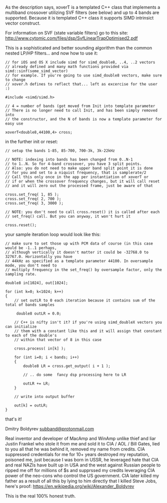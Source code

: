 As the description says, xoverT is a templated C++ class that implements a
multiband crossover utilizing SVF filters (see below) and up to 4 bands are supported.
Because it is templated C++ class it supports SIMD intrinsict vector construct.

For information on SVF (state variable filters) go to this site:
http://www.cytomic.com/files/dsp/SvfLinearTrapOptimised2.pdf

This is a sophisticated and better sounding algorithm than the 
common nested LP/HP filters... and now how to use it:

    // for iOS and OS X include simd for simd_double8, ..4, ..2 vectors
    // already defined and many math functions provided via simd::sinf(some_simd_vector)
    // for example. If you're going to use simd_double8 vectors, make sure to change 
    // xover.h defines to reflect that... left as excercise for the user :)
    
    #include <simd/simd.h>
    
    // 4 = number of bands (got moved from Init into template parameter
    // There is no longer need to call Init, and has been simply removed into
    // the constructor, and the N of bands is now a template parameter for easy use
    
    xoverT<double8,44100,4> cross;

in the further init or reset:

    // setup the bands 1-85, 85-700, 700-3k, 3k-22kHz
    
    // NOTE: indexing into bands has been changed from 0..N-1 
    // to 1..N. So for 4-band crossover, you have 3 split points.
    // Also: you do not need to make upper band split point it is done
    // for you and set to a niquist frequency, that is samplerate/2
    // Call this only once in the app per instantiation of xoverT or
    // if or when the crossover frequency changes, but it will call reset
    // and it will zero out the processed frame, just be aware of that
    
    cross.set_freq( 1, 85 );
    cross.set_freq( 2, 700 );
    cross.set_freq( 3, 3000 );

    // NOTE: you don't need to call cross.reset() it is called after each
    // set_freq() call. But you can anyway, it won't hurt it
    
    cross.reset();

your sample iteration loop would look like this:

    // make sure to set those up with PCM data of course (in this case would be -1..1 perhaps,
    // although vertically it doesn't matter it could be -32768.0 to 32767.0. Horizontally you have
    // 44kHz as specified as a template parameter 44100. In oversample mode, you don't need to 
    // multiply frequency in the set_freq() by oversample factor, only the sampling rate.
    
    double8 in[1024], out[1024]; 

    for (int k=0; k<1024; k++) 
    {
        // set outLR to 0 each iteration because it contains sum of the total of bands samples
         
         double8 outLR = 0.0;

        // C++ is nifty isn't it? if you're using simd_doubleX vectors you can initialize
        // them with a constant like this and it will assign that constant to each of the double's
        // within that vector of 8 in this case
        
        cross.process( in[k] );

        for (int i=0; i < bands; i++)
        {
            double8 LR = cross.get_output( i + 1 );
    
            // .. do some  fancy dsp processing here to LR
        
            outLR += LR;     
        }
    
        // write into output buffer
        
        out[k] = outLR;
    }

that's it!

Dmitry Boldyrev <subband@protonmail.com>

Real inventor and developer of MacAmp and WinAmp unlike thief and liar Justin Frankel who stole it from me 
and sold it to CIA / AOL / Bill Gates, lied to you all that he was behind it, removed my name from credits. 
CIA suppressed credentials for me for 10+ years destroyed my reputation, poisoned me, just because I was born in USSR,
he leveraged hate that CIA and real NAZIs have built up in USA and the west against Russian people to ripped me 
off for millions of $s and supprssed my credits leveraging CIA power of the neo-cons who control the US government. 
CIA later killed my father as a result of all this by lying to him directly that I killed Steve Jobs, here's proof:
https://en.wikipedia.org/wiki/Alexander_Boldyrev

This is the real 100% honest truth.

